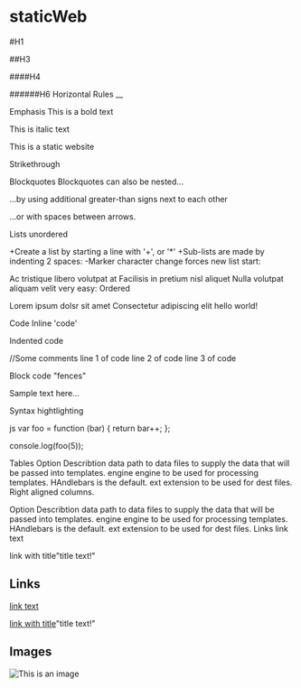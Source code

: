 # staticWeb
#H1

##H3


####H4


######H6
Horizontal Rules
__

Emphasis
This is a bold text

This is italic text

This is a static website

Strikethrough

Blockquotes
Blockquotes can also be nested...

...by using additional greater-than signs next to each other

...or with spaces between arrows.

Lists
unordered

+Create a list by starting a line with '+', or '*' +Sub-lists are made by indenting 2 spaces: -Marker character change forces new list start:

Ac tristique libero volutpat at
Facilisis in pretium nisl aliquet
Nulla volutpat aliquam velit
very easy:
Ordered

Lorem ipsum dolsr sit amet Consectetur adipiscing elit hello world!

Code
Inline 'code'

Indented code

//Some comments line 1 of code line 2 of code line 3 of code

Block code "fences"

Sample text here...

Syntax hightlighting

js
var foo = function (bar) { return bar++; };

console.log(foo(5));

Tables
Option	Describtion
data	path to data files to supply the data that will be passed into templates.
engine	engine to be used for processing templates. HAndlebars is the default.
ext	extension to be used for dest files.
Right aligned columns.

Option	Describtion
data	path to data files to supply the data that will be passed into templates.
engine	engine to be used for processing templates. HAndlebars is the default.
ext	extension to be used for dest files.
Links
link text

link with title"title text!"
## Links

   [link text](http://dev.nodeca.com)
   
   [link with title](http://nodeca.github.io/pica/demo/)"title text!"
   
   
   ## Images
   
   ![This is an image](https://myoctocat.com/assets/images/base-octocat.svg)



